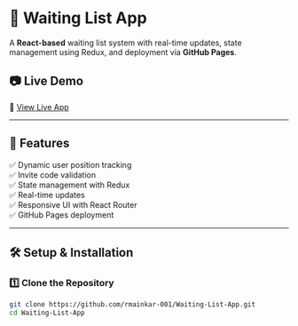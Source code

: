 # 🚀 Waiting List App

A **React-based** waiting list system with real-time updates, state management using Redux, and deployment via **GitHub Pages**.

## 📷 Live Demo
🔗 [View Live App](https://rmainkar-001.github.io/Waiting-List-App/)

---

## 📌 Features
✅ Dynamic user position tracking  
✅ Invite code validation  
✅ State management with Redux  
✅ Real-time updates  
✅ Responsive UI with React Router  
✅ GitHub Pages deployment  

---

## 🛠️ Setup & Installation

### **1️⃣ Clone the Repository**
```sh
git clone https://github.com/rmainkar-001/Waiting-List-App.git
cd Waiting-List-App
